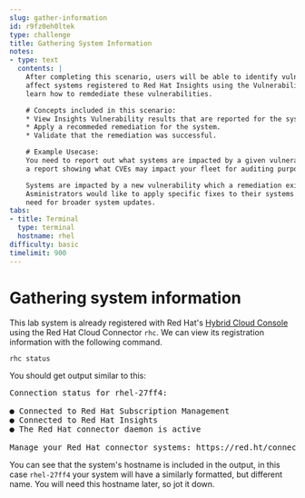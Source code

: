 ```yaml
---
slug: gather-information
id: r9fz0eh0ltek
type: challenge
title: Gathering System Information
notes:
- type: text
  contents: |
    After completing this scenario, users will be able to identify vulnerabilities that
    affect systems registered to Red Hat Insights using the Vulnerability tool. They will also
    learn how to remdediate these vulnerabilities.

    # Concepts included in this scenario:
    * View Insights Vulnerability results that are reported for the system on cloud.redhat.com.
    * Apply a recommeded remediation for the system.
    * Validate that the remediation was successful.

    # Example Usecase:
    You need to report out what systems are impacted by a given vulnerability, or generate
    a report showing what CVEs may impact your fleet for auditing purposes.

    Systems are impacted by a new vulnerability which a remediation exists for.
    Asministrators would like to apply specific fixes to their systems without the
    need for broader system updates.
tabs:
- title: Terminal
  type: terminal
  hostname: rhel
difficulty: basic
timelimit: 900
---
```

# Gathering system information

This lab system is already registered with Red Hat's [Hybrid Cloud Console](https://cloud.redhat.com) using the Red Hat Cloud Connector `rhc`.  We can view its registration information with the following command.

```
rhc status
```

You should get output similar to this:

<pre class=file>
Connection status for rhel-27ff4:

● Connected to Red Hat Subscription Management
● Connected to Red Hat Insights
● The Red Hat connector daemon is active

Manage your Red Hat connector systems: https://red.ht/connector
</pre>

You can see that the system's hostname is included in the output, in this case `rhel-27ff4` your system will have a similarly formatted, but different name. You will need this hostname later, so jot it down.

